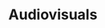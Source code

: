 ---
title: Audiovisuals
layout: collection
permalink: /audiovisuals/
collection: audiovisuals
entries_layout: grid
classes: wide
---
